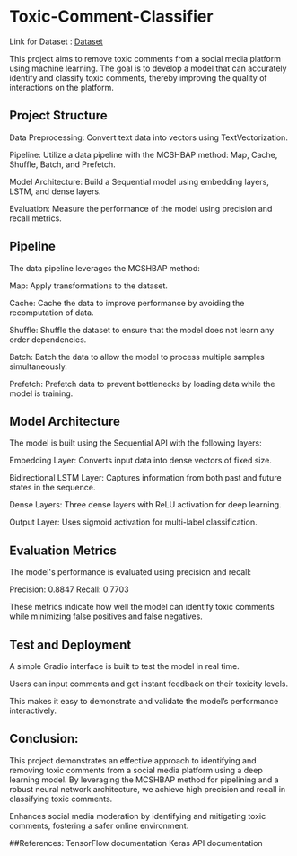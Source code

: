 # Toxic-Comment-Classifier

Link for Dataset : <a href = "https://drive.google.com/file/d/1vNEuapyv7T1tOd0pO0YOxgY8ltwpsY3E/view?usp=sharing" > Dataset</a>

This project aims to remove toxic comments from a social media platform using machine learning. The goal is to develop a model that can accurately identify and classify toxic comments, thereby improving the quality of interactions on the platform.

## Project Structure
Data Preprocessing: Convert text data into vectors using TextVectorization.

Pipeline: Utilize a data pipeline with the MCSHBAP method: Map, Cache, Shuffle, Batch, and Prefetch.

Model Architecture: Build a Sequential model using embedding layers, LSTM, and dense layers.

Evaluation: Measure the performance of the model using precision and recall metrics.

  


## Pipeline
The data pipeline leverages the MCSHBAP method:

Map: Apply transformations to the dataset.

Cache: Cache the data to improve performance by avoiding the recomputation of data.

Shuffle: Shuffle the dataset to ensure that the model does not learn any order dependencies.

Batch: Batch the data to allow the model to process multiple samples simultaneously.

Prefetch: Prefetch data to prevent bottlenecks by loading data while the model is training.


## Model Architecture
The model is built using the Sequential API with the following layers:

Embedding Layer: Converts input data into dense vectors of fixed size.

Bidirectional LSTM Layer: Captures information from both past and future states in the sequence.

Dense Layers: Three dense layers with ReLU activation for deep learning.

Output Layer: Uses sigmoid activation for multi-label classification.


## Evaluation Metrics
The model's performance is evaluated using precision and recall:

Precision: 0.8847
Recall: 0.7703

These metrics indicate how well the model can identify toxic comments while minimizing false positives and false negatives.
## Test and Deployment

A simple Gradio interface is built to test the model in real time.

Users can input comments and get instant feedback on their toxicity levels.

This makes it easy to demonstrate and validate the model’s performance interactively.

## Conclusion:
This project demonstrates an effective approach to identifying and removing toxic comments from a social media platform using a deep learning model. By leveraging the MCSHBAP method for pipelining and a robust neural network architecture, we achieve high precision and recall in classifying toxic comments.

Enhances social media moderation by identifying and mitigating toxic comments, fostering a safer online environment.

##References:
TensorFlow documentation
Keras API documentation
